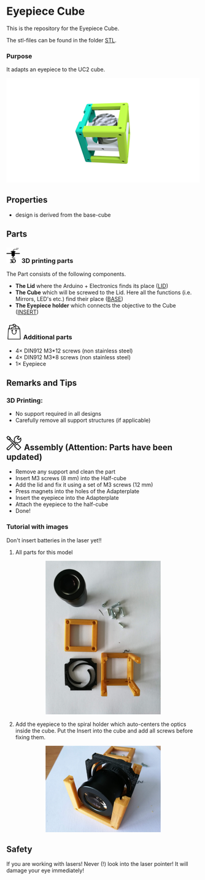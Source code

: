 # Eyepiece Cube
This is the repository for the Eyepiece Cube.

The stl-files can be found in the folder [STL](./STL).

### Purpose
It adapts an eyepiece to the UC2 cube.

<p align="center">
<img src="./IMAGES/Assembly_Cube_Eyepiece_v2.png" width="1000">
</p>


## Properties
* design is derived from the base-cube

## Parts

### <img src="./IMAGES/P.png" height="40"> 3D printing parts
The Part consists of the following components.

* **The Lid** where the Arduino + Electronics finds its place ([LID](./STL/10_Lid_1x1_v2.stl))
* **The Cube** which will be screwed to the Lid. Here all the functions (i.e. Mirrors, LED's etc.) find their place ([BASE](./STL/10_Cube_1x1_v2.stl))
* **The Eyepiece holder** which connects the objective to the Cube ([INSERT](./STL/20_Cube_Insert_Holder-okular_v2.stl))

### <img src="./IMAGES/B.png" height="40"> Additional parts
* 4× DIN912 M3*12 screws (non stainless steel)
* 4× DIN912 M3*8 screws (non stainless steel)
* 1× Eyepiece



## Remarks and Tips
### 3D Printing:
* No support required in all designs
* Carefully remove all support structures (if applicable)

## <img src="./IMAGES/A.png" height="40"> Assembly (Attention: Parts have been updated)
* Remove any support and clean the part
* Insert M3 screws (8 mm) into the Half-cube
* Add the lid and fix it using a set of M3 screws (12 mm)
* Press magnets into the holes of the Adapterplate
* Insert the eyepiece into the Adapterplate
* Attach the eyepiece to the half-cube
* Done!

### Tutorial with images
Don't insert batteries in the laser yet!!

1. All parts for this model
<p align="center">
<img src="./IMAGES/CUBE_EYEPIECE_0.jpg" width="300">
</p>

2. Add the eyepiece to the spiral holder which auto-centers the optics inside the cube. Put the Insert into the cube and add all screws before fixing them.
<p align="center">
<img src="./IMAGES/CUBE_EYEPIECE_1.jpg" width="300">
</p>

## Safety
If you are working with lasers! Never (!) look into the laser pointer! It will damage your eye immediately!
